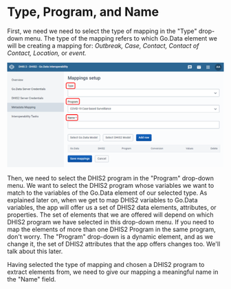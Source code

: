 # Type, Program, and Name

First, we need we need to select the type of mapping in the "Type" drop-down menu. The type of the mapping refers to which Go.Data element we will be creating a mapping for: _Outbreak, Case, Contact, Contact of Contact, Location,_ or _event._

![](<../../.gitbook/assets/image (1).png>)

Then, we need to select the DHIS2 program in the "Program" drop-down menu. We want to select the DHIS2 program whose variables we want to match to the variables of the Go.Data element of our selected type. As explained later on, when we get to map DHIS2 variables to Go.Data variables, the app will offer us a set of DHIS2 data elements, attributes, or properties. The set of elements that we are offered will depend on which DHIS2 program we have selected in this drop-down menu. If you need to map the elements of more than one DHIS2 Program in the same program, don't worry. The "Program" drop-down is a dynamic element, and as we change it, the set of DHIS2 attributes that the app offers changes too. We'll talk about this later.

Having selected the type of mapping and chosen a DHIS2 program to extract elements from, we need to give our mapping a meaningful name in the "Name" field.
